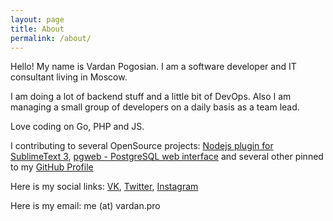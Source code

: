 ```yaml
---
layout: page
title: About
permalink: /about/
---
```


Hello! My name is Vardan Pogosian. I am a software developer and IT consultant living in Moscow.

I am doing a lot of backend stuff and a little bit of DevOps. Also I am managing a small group of developers on a daily basis as a team lead.

Love coding on Go, PHP and JS.

I contributing to several OpenSource projects: [Nodejs plugin for SublimeText 3](https://github.com/varp/SublimeText-Nodejs), [pgweb - PostgreSQL web interface](https://github.com/varp/pgweb) and several other pinned to my [GitHub Profile](https://github.com/varp)

Here is my social links: [VK](https://vk.com/dark_vardan), [Twitter](https://twitter.com/varpt), [Instagram](https://instagram.com/warrpp)

Here is my email: me (at) vardan.pro
